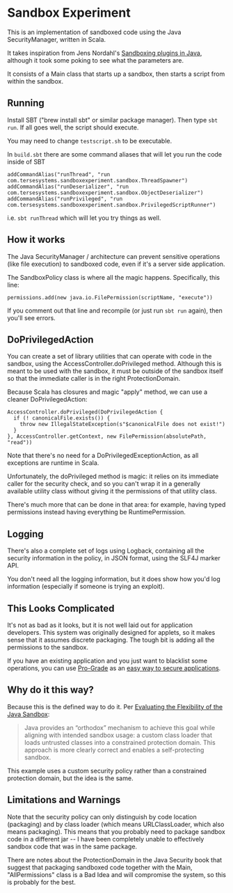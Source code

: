 # Sandbox Experiment

This is an implementation of sandboxed code using the Java SecurityManager, written in Scala.

It takes inspiration from Jens Nordahl's [Sandboxing plugins in Java](http://www.jayway.com/2014/06/13/sandboxing-plugins-in-java/), although it took some poking to see what the parameters are.

It consists of a Main class that starts up a sandbox, then starts a script from within the sandbox.

## Running

Install SBT ("brew install sbt" or similar package manager).  Then type `sbt run`.  If all goes well, the script should execute.

You may need to change `testscript.sh` to be executable.

In `build.sbt` there are some command aliases that will let you run the code inside of SBT

```
addCommandAlias("runThread", "run com.tersesystems.sandboxexperiment.sandbox.ThreadSpawner")
addCommandAlias("runDeserializer", "run com.tersesystems.sandboxexperiment.sandbox.ObjectDeserializer")
addCommandAlias("runPrivileged", "run com.tersesystems.sandboxexperiment.sandbox.PrivilegedScriptRunner")
```

i.e. `sbt runThread` which will let you try things as well.

## How it works

The Java SecurityManager / architecture can prevent sensitive operations (like file execution) to sandboxed code, even if it's a server side application.

The SandboxPolicy class is where all the magic happens.  Specifically, this line:

```
permissions.add(new java.io.FilePermission(scriptName, "execute"))
```

If you comment out that line and recompile (or just run `sbt run` again), then you'll see errors.

## DoPrivilegedAction

You can create a set of library utilities that can operate with code in the sandbox, using the AccessController.doPrivileged method.  Although this is meant to be used with the sandbox, it must be outside of the sandbox itself so that the immediate caller is in the right ProtectionDomain.

Because Scala has closures and magic "apply" method, we can use a cleaner DoPrivilegedAction: 

```
AccessController.doPrivileged(DoPrivilegedAction {
  if (! canonicalFile.exists()) {
    throw new IllegalStateException(s"$canonicalFile does not exist!")
  }
}, AccessController.getContext, new FilePermission(absolutePath, "read"))
```

Note that there's no need for a DoPrivilegedExceptionAction, as all exceptions are runtime in Scala.

Unfortunately, the doPrivileged method is magic: it relies on its immediate caller for the security check, and so you can't wrap it in a generally available utility class without giving it the permissions of that utility class.

There's much more that can be done in that area: for example, having typed permissions instead having everything be RuntimePermission.

## Logging

There's also a complete set of logs using Logback, containing all the security information in the policy, in JSON format, using the SLF4J marker API.

You don't need all the logging information, but it does show how you'd log information (especially if someone is trying an exploit).

## This Looks Complicated

It's not as bad as it looks, but it is not well laid out for application developers.  This system was originally designed for applets, so it makes sense that it assumes discrete packaging.  The tough bit is adding all the permissions to the sandbox.

If you have an existing application and you just want to blacklist some operations, you can use [Pro-Grade](http://pro-grade.sourceforge.net/) as an [easy way to secure applications](https://tersesystems.com/2015/12/22/an-easy-way-to-secure-java-applications/).

## Why do it this way?

Because this is the defined way to do it.  Per [Evaluating the Flexibility of the Java Sandbox](https://www.cs.cmu.edu/~clegoues/docs/coker15acsac.pdf):

> Java provides an “orthodox” mechanism to achieve this goal while aligning with intended sandbox usage: a custom class loader that loads untrusted classes into a constrained protection domain. This approach is more clearly correct and enables a self-protecting sandbox.

This example uses a custom security policy rather than a constrained protection domain, but the idea is the same.

## Limitations and Warnings

Note that the security policy can only distinguish by code location (packaging) and by class loader (which means URLClassLoader, which also means packaging).  This means that you probably need to package sandbox code in a different jar -- I have been completely unable to effectively sandbox code that was in the same package. 

There are notes about the ProtectionDomain in the Java Security book that suggest that packaging sandboxed code together with the Main, "AllPermissions" class is a Bad Idea and will compromise the system, so this is probably for the best.
